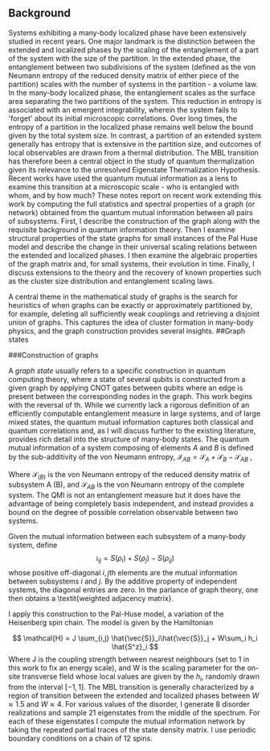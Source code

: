 

## Background
Systems exhibiting a many-body localized phase have been extensively studied in recent years. One major landmark is the distinction between the extended and localized phases by the scaling of the entanglement of a part of the system with the size of the partition. In the extended phase, the entanglement between two subdivisions of the system (defined as the von Neumann entropy of the reduced density matrix of either piece of the partition) scales with the number of systems in the partition - a volume law. In the many-body localized phase, the entanglement scales as the surface area separating the two partitions of the system. This reduction in entropy is associated with an emergent integrability, wherein the system fails to 'forget' about its initial microscopic correlations. Over long times, the entropy of a partition in the localized phase remains well below the bound given by the total system size. In contrast, a partition of an extended system generally has entropy that is extensive in the partition size, and outcomes of local observables are drawn from a thermal distribution. The MBL transition has therefore been a central object in the study of quantum thermalization given its relevance to the unresolved Eigenstate Thermalization Hypothesis. Recent works have used the quantum mutual information as a lens to examine this transition at a microscopic scale - who is entangled with whom, and by how much? These notes report on recent work extending this work by computing the full statistics and spectral properties of a graph (or network) obtained from the quantum mutual information between all pairs of subsystems. First, I describe the construction of the graph along with the requisite background in quantum information theory. Then I examine structural properties of the state graphs for small instances of the Pal Huse model and describe the change in their universal scaling relations between the extended and localized phases. I then examine the algebraic properties of the graph matrix and, for small systems, their evolution in time. Finally, I discuss extensions to the theory and the recovery of known properties such as the cluster size distribution and entanglement scaling laws.


A central theme in the mathematical study of graphs is the search for heuristics of when graphs can be exactly or approximately partitioned by, for example, deleting all sufficiently weak couplings and retrieving a disjoint union of graphs. This captures the idea of cluster formation in many-body physics, and the graph construction provides several insights.
##Graph states

###Construction of graphs

A *graph state* usually refers to a specific construction in quantum computing theory, where a state of several qubits is constructed from a given graph by applying CNOT gates between qubits where an edge is present between the corresponding nodes in the graph. This work begins with the reversal of th. While we currently lack a rigorous definition of an efficiently computable entanglement measure in large systems, and of large mixed states, the quantum mutual information captures both classical and quantum correlations and, as I will discuss further to the existing literature, provides rich detail into the structure of many-body states. The quantum mutual information of a system composing of elements $A$ and $B$ is defined by the sub-additivity of the von Neumann entropy, $\mathcal{I}_{AB} = \mathcal{S}_A + \mathcal{S}_B - \mathcal{S}_{AB}$ ,

Where $\mathcal{S}_{(B)}$ is the von Neumann entropy of the reduced density matrix of subsystem A (B), and $\mathcal{S}_{AB}$ is the von Neumann entropy of the complete system. The QMI is not an entanglement measure but it does have the advantage of being completely basis independent, and instead provides a bound on the degree of possible correlation observable between two systems.

Given the mutual information between each subsystem of a many-body system, define
$$
\gimel_{ij} = S(\rho_i) + S(\rho_j) - S(\rho_{ij})
$$
whose positive off-diagonal $i,j$th elements are the mutual information between subsystems $i$ and $j$. By the additive property of independent systems, the diagonal entries are zero. In the parlance of graph theory, one then obtains a \textit{weighted adjacency matrix}.

I apply this construction to the Pal-Huse model, a variation of the Heisenberg spin chain. The model is given by the Hamiltonian

$$
\mathcal{H} = J \sum_{i,j} \hat{\vec{S}}_i\hat{\vec{S}}_j + W\sum_i h_i \hat{S^z}_i
$$
Where J is the coupling strength between nearest neighbours (set to 1 in this work to fix an energy scale), and W is the scaling parameter for the on-site transverse field whose local values are given by the $h_i$, randomly drawn from the interval $[-1,1]$. The MBL transition is generally characterized by a region of transition between the extended and localized phases between $W\approx 1.5$ and $W\approx 4$. For various values of the disorder, I generate 8 disorder realizations and sample 21 eigenstates from the middle of the spectrum. For each of these eigenstates I compute the mutual information network by taking the repeated partial traces of the state density matrix. I use periodic boundary conditions on a chain of 12 spins.

